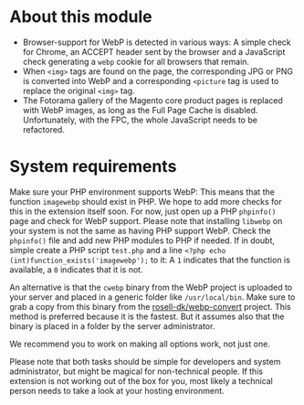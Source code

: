 # About this module
- Browser-support for WebP is detected in various ways: A simple check for Chrome, an ACCEPT header sent by the browser and a JavaScript check generating a `webp` cookie for all browsers that remain.
- When `<img>` tags are found on the page, the corresponding JPG or PNG is converted into WebP and a corresponding `<picture` tag is used to replace the original `<img>` tag.
- The Fotorama gallery of the Magento core product pages is replaced with WebP images, as long as the Full Page Cache is disabled. Unfortunately, with the FPC, the whole JavaScript needs to be refactored.

# System requirements
Make sure your PHP environment supports WebP: This means that the function `imagewebp` should exist in PHP. We hope to add more checks for this in the extension itself soon. For now, just open up a PHP `phpinfo()` page and check for WebP support. Please note that installing `libwebp` on your system is not the same as having PHP support WebP. Check the `phpinfo()` file and add new PHP modules to PHP if needed. If in doubt, simple create a PHP script `test.php` and a line `<?php echo (int)function_exists('imagewebp');` to it: A `1` indicates that the function is available, a `0` indicates that it is not.

An alternative is that the `cwebp` binary from the WebP project is uploaded to your server and placed in a generic folder like `/usr/local/bin`. Make sure to grab a copy from this binary from the [rosell-dk/webp-convert](https://github.com/rosell-dk/webp-convert/tree/master/src/Convert/Converters/Binaries) project. This method is preferred because it is the fastest. But it assumes also that the binary is placed in a folder by the server administrator.

We recommend you to work on making all options work, not just one.

Please note that both tasks should be simple for developers and system administrator, but might be magical for non-technical people. If this extension is not working out of the box for you, most likely a technical person needs to take a look at your hosting environment.

